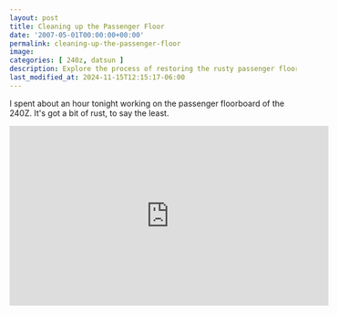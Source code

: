 ```yaml
---
layout: post
title: Cleaning up the Passenger Floor
date: '2007-05-01T00:00:00+00:00'
permalink: cleaning-up-the-passenger-floor
image: 
categories: [ 240z, datsun ]
description: Explore the process of restoring the rusty passenger floorboard of a 240Z, complete with a resourceful video tutorial.
last_modified_at: 2024-11-15T12:15:17-06:00
---
```



I spent about an hour tonight working on the passenger floorboard of the 240Z. It's got a bit of rust, to say the least.

<iframe width="560" height="315" src="https://www.youtube.com/embed/qvV-b7SJ_UA?si=Rcf5GaqPTAor15wD" title="YouTube video player" frameborder="0" allow="accelerometer; autoplay; clipboard-write; encrypted-media; gyroscope; picture-in-picture; web-share" referrerpolicy="strict-origin-when-cross-origin" allowfullscreen></iframe>


